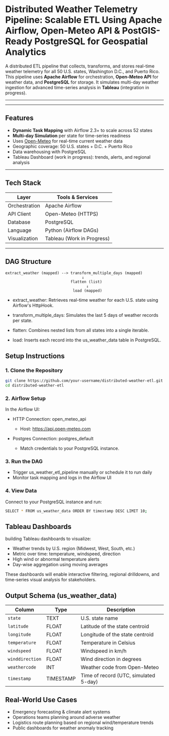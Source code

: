 # Distributed Weather Telemetry Pipeline: Scalable ETL Using Apache Airflow, Open-Meteo API & PostGIS-Ready PostgreSQL for Geospatial Analytics

A distributed ETL pipeline that collects, transforms, and stores real-time weather telemetry for all 50 U.S. states, Washington D.C., and Puerto Rico. This pipeline uses **Apache Airflow** for orchestration, **Open-Meteo API** for weather data, and **PostgreSQL** for storage. It simulates multi-day weather ingestion for advanced time-series analysis in **Tableau** (integration in progress).

---

---

## Features

- **Dynamic Task Mapping** with Airflow 2.3+ to scale across 52 states
- **Multi-day Simulation** per state for time-series readiness
- Uses [Open-Meteo](https://open-meteo.com/) for real-time current weather data
- Geographic coverage: 50 U.S. states + D.C. + Puerto Rico
- Data warehousing with PostgreSQL
- Tableau Dashboard (work in progress): trends, alerts, and regional analysis

---

## Tech Stack

| Layer         | Tools & Services               |
|---------------|--------------------------------|
| Orchestration | Apache Airflow                 |
| API Client    | Open-Meteo (HTTPS)             |
| Database      | PostgreSQL                     |
| Language      | Python (Airflow DAGs)          |
| Visualization | Tableau (Work in Progress)     |

---

## DAG Structure

```text
extract_weather (mapped) --> transform_multiple_days (mapped)
                                  ↓
                             flatten (list)
                                    ↓
                              load (mapped)
```
- extract_weather: Retrieves real-time weather for each U.S. state using Airflow's HttpHook.

- transform_multiple_days: Simulates the last 5 days of weather records per state.

- flatten: Combines nested lists from all states into a single iterable.

- load: Inserts each record into the us_weather_data table in PostgreSQL.


## Setup Instructions

### 1. Clone the Repository
```bash
git clone https://github.com/your-username/distributed-weather-etl.git
cd distributed-weather-etl
```

### 2. Airflow Setup
In the Airflow UI:
 - HTTP Connection: open_meteo_api
   - Host: https://api.open-meteo.com

 - Postgres Connection: postgres_default
   - Match credentials to your PostgreSQL instance.

### 3. Run the DAG
- Trigger us_weather_etl_pipeline manually or schedule it to run daily
- Monitor task mapping and logs in the Airflow UI

### 4. View Data
Connect to your PostgreSQL instance and run:
```bash
SELECT * FROM us_weather_data ORDER BY timestamp DESC LIMIT 10;
```
## Tableau Dashboards

building Tableau dashboards to visualize:
- Weather trends by U.S. region (Midwest, West, South, etc.)
- Metric over time: temperature, windspeed, direction
- High wind or abnormal temperature alerts
- Day-wise aggregation using moving averages

These dashboards will enable interactive filtering, regional drilldowns, and time-series visual analysis for stakeholders.

## Output Schema (us_weather_data)

| Column        | Type      | Description                           |
|---------------|-----------|---------------------------------------|
| `state`       | TEXT      | U.S. state name                       |
| `latitude`    | FLOAT     | Latitude of the state centroid        |
| `longitude`   | FLOAT     | Longitude of the state centroid       |
| `temperature` | FLOAT     | Temperature in Celsius                |
| `windspeed`   | FLOAT     | Windspeed in km/h                     |
| `winddirection` | FLOAT   | Wind direction in degrees             |
| `weathercode` | INT       | Weather code from Open-Meteo          |
| `timestamp`   | TIMESTAMP | Time of record (UTC, simulated 5-day) |

## Real-World Use Cases
- Emergency forecasting & climate alert systems
- Operations teams planning around adverse weather
- Logistics route planning based on regional wind/temperature trends
- Public dashboards for weather anomaly tracking

